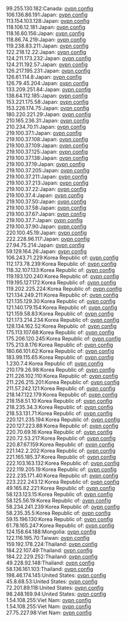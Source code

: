 99.255.130.182:Canada: [ovpn config](vpn/99_255_130_182.ovpn)  
106.136.86.191:Japan: [ovpn config](vpn/106_136_86_191.ovpn)  
113.154.103.128:Japan: [ovpn config](vpn/113_154_103_128.ovpn)  
118.106.12.181:Japan: [ovpn config](vpn/118_106_12_181.ovpn)  
118.16.60.156:Japan: [ovpn config](vpn/118_16_60_156.ovpn)  
118.86.74.219:Japan: [ovpn config](vpn/118_86_74_219.ovpn)  
119.238.83.211:Japan: [ovpn config](vpn/119_238_83_211.ovpn)  
122.218.12.22:Japan: [ovpn config](vpn/122_218_12_22.ovpn)  
124.211.173.232:Japan: [ovpn config](vpn/124_211_173_232.ovpn)  
124.211.192.57:Japan: [ovpn config](vpn/124_211_192_57.ovpn)  
126.217.195.231:Japan: [ovpn config](vpn/126_217_195_231.ovpn)  
126.61.114.8:Japan: [ovpn config](vpn/126_61_114_8.ovpn)  
126.79.45.204:Japan: [ovpn config](vpn/126_79_45_204.ovpn)  
133.209.251.84:Japan: [ovpn config](vpn/133_209_251_84.ovpn)  
138.64.112.185:Japan: [ovpn config](vpn/138_64_112_185.ovpn)  
153.221.175.58:Japan: [ovpn config](vpn/153_221_175_58.ovpn)  
153.226.174.75:Japan: [ovpn config](vpn/153_226_174_75.ovpn)  
180.220.221.29:Japan: [ovpn config](vpn/180_220_221_29.ovpn)  
210.165.236.31:Japan: [ovpn config](vpn/210_165_236_31.ovpn)  
210.234.70.11:Japan: [ovpn config](vpn/210_234_70_11.ovpn)  
219.100.37.1:Japan: [ovpn config](vpn/219_100_37_1.ovpn)  
219.100.37.108:Japan: [ovpn config](vpn/219_100_37_108.ovpn)  
219.100.37.109:Japan: [ovpn config](vpn/219_100_37_109.ovpn)  
219.100.37.125:Japan: [ovpn config](vpn/219_100_37_125.ovpn)  
219.100.37.138:Japan: [ovpn config](vpn/219_100_37_138.ovpn)  
219.100.37.19:Japan: [ovpn config](vpn/219_100_37_19.ovpn)  
219.100.37.205:Japan: [ovpn config](vpn/219_100_37_205.ovpn)  
219.100.37.211:Japan: [ovpn config](vpn/219_100_37_211.ovpn)  
219.100.37.213:Japan: [ovpn config](vpn/219_100_37_213.ovpn)  
219.100.37.22:Japan: [ovpn config](vpn/219_100_37_22.ovpn)  
219.100.37.4:Japan: [ovpn config](vpn/219_100_37_4.ovpn)  
219.100.37.50:Japan: [ovpn config](vpn/219_100_37_50.ovpn)  
219.100.37.58:Japan: [ovpn config](vpn/219_100_37_58.ovpn)  
219.100.37.67:Japan: [ovpn config](vpn/219_100_37_67.ovpn)  
219.100.37.7:Japan: [ovpn config](vpn/219_100_37_7.ovpn)  
219.100.37.90:Japan: [ovpn config](vpn/219_100_37_90.ovpn)  
220.100.45.19:Japan: [ovpn config](vpn/220_100_45_19.ovpn)  
222.228.96.117:Japan: [ovpn config](vpn/222_228_96_117.ovpn)  
27.94.75.214:Japan: [ovpn config](vpn/27_94_75_214.ovpn)  
59.129.164.26:Japan: [ovpn config](vpn/59_129_164_26.ovpn)  
106.243.71.229:Korea Republic of: [ovpn config](vpn/106_243_71_229.ovpn)  
112.173.78.239:Korea Republic of: [ovpn config](vpn/112_173_78_239.ovpn)  
118.32.107.133:Korea Republic of: [ovpn config](vpn/118_32_107_133.ovpn)  
119.193.120.240:Korea Republic of: [ovpn config](vpn/119_193_120_240.ovpn)  
119.195.127.172:Korea Republic of: [ovpn config](vpn/119_195_127_172.ovpn)  
119.202.225.224:Korea Republic of: [ovpn config](vpn/119_202_225_224.ovpn)  
121.134.249.211:Korea Republic of: [ovpn config](vpn/121_134_249_211.ovpn)  
121.135.129.30:Korea Republic of: [ovpn config](vpn/121_135_129_30.ovpn)  
121.140.179.154:Korea Republic of: [ovpn config](vpn/121_140_179_154.ovpn)  
121.159.58.83:Korea Republic of: [ovpn config](vpn/121_159_58_83.ovpn)  
121.173.214.234:Korea Republic of: [ovpn config](vpn/121_173_214_234.ovpn)  
128.134.162.52:Korea Republic of: [ovpn config](vpn/128_134_162_52.ovpn)  
175.113.107.68:Korea Republic of: [ovpn config](vpn/175_113_107_68.ovpn)  
175.206.120.245:Korea Republic of: [ovpn config](vpn/175_206_120_245.ovpn)  
175.213.8.176:Korea Republic of: [ovpn config](vpn/175_213_8_176.ovpn)  
180.66.101.62:Korea Republic of: [ovpn config](vpn/180_66_101_62.ovpn)  
183.99.115.65:Korea Republic of: [ovpn config](vpn/183_99_115_65.ovpn)  
1.230.7.4:Korea Republic of: [ovpn config](vpn/1_230_7_4.ovpn)  
210.179.26.98:Korea Republic of: [ovpn config](vpn/210_179_26_98.ovpn)  
211.226.102.110:Korea Republic of: [ovpn config](vpn/211_226_102_110.ovpn)  
211.226.215.201:Korea Republic of: [ovpn config](vpn/211_226_215_201.ovpn)  
211.57.242.121:Korea Republic of: [ovpn config](vpn/211_57_242_121.ovpn)  
218.147.122.179:Korea Republic of: [ovpn config](vpn/218_147_122_179.ovpn)  
218.158.51.10:Korea Republic of: [ovpn config](vpn/218_158_51_10.ovpn)  
218.235.34.3:Korea Republic of: [ovpn config](vpn/218_235_34_3.ovpn)  
218.53.131.71:Korea Republic of: [ovpn config](vpn/218_53_131_71.ovpn)  
220.121.235.194:Korea Republic of: [ovpn config](vpn/220_121_235_194.ovpn)  
220.127.223.88:Korea Republic of: [ovpn config](vpn/220_127_223_88.ovpn)  
220.70.69.16:Korea Republic of: [ovpn config](vpn/220_70_69_16.ovpn)  
220.72.53.217:Korea Republic of: [ovpn config](vpn/220_72_53_217.ovpn)  
220.87.67.159:Korea Republic of: [ovpn config](vpn/220_87_67_159.ovpn)  
221.142.2.202:Korea Republic of: [ovpn config](vpn/221_142_2_202.ovpn)  
221.165.185.37:Korea Republic of: [ovpn config](vpn/221_165_185_37.ovpn)  
222.103.163.132:Korea Republic of: [ovpn config](vpn/222_103_163_132.ovpn)  
222.119.205.19:Korea Republic of: [ovpn config](vpn/222_119_205_19.ovpn)  
222.235.171.40:Korea Republic of: [ovpn config](vpn/222_235_171_40.ovpn)  
223.222.243.12:Korea Republic of: [ovpn config](vpn/223_222_243_12.ovpn)  
49.165.82.221:Korea Republic of: [ovpn config](vpn/49_165_82_221.ovpn)  
58.123.123.15:Korea Republic of: [ovpn config](vpn/58_123_123_15.ovpn)  
58.125.56.19:Korea Republic of: [ovpn config](vpn/58_125_56_19.ovpn)  
58.234.241.239:Korea Republic of: [ovpn config](vpn/58_234_241_239.ovpn)  
58.235.35.5:Korea Republic of: [ovpn config](vpn/58_235_35_5.ovpn)  
59.15.196.130:Korea Republic of: [ovpn config](vpn/59_15_196_130.ovpn)  
61.78.165.247:Korea Republic of: [ovpn config](vpn/61_78_165_247.ovpn)  
124.158.64.188:Mongolia: [ovpn config](vpn/124_158_64_188.ovpn)  
122.116.195.70:Taiwan: [ovpn config](vpn/122_116_195_70.ovpn)  
159.192.178.224:Thailand: [ovpn config](vpn/159_192_178_224.ovpn)  
184.22.107.49:Thailand: [ovpn config](vpn/184_22_107_49.ovpn)  
184.22.229.252:Thailand: [ovpn config](vpn/184_22_229_252.ovpn)  
49.228.92.148:Thailand: [ovpn config](vpn/49_228_92_148.ovpn)  
58.136.161.103:Thailand: [ovpn config](vpn/58_136_161_103.ovpn)  
198.46.174.145:United States: [ovpn config](vpn/198_46_174_145.ovpn)  
45.8.68.53:United States: [ovpn config](vpn/45_8_68_53.ovpn)  
72.201.89.118:United States: [ovpn config](vpn/72_201_89_118.ovpn)  
98.248.169.94:United States: [ovpn config](vpn/98_248_169_94.ovpn)  
1.54.108.255:Viet Nam: [ovpn config](vpn/1_54_108_255.ovpn)  
1.54.108.255:Viet Nam: [ovpn config](vpn/1_54_108_255.ovpn)  
27.75.227.98:Viet Nam: [ovpn config](vpn/27_75_227_98.ovpn)  

